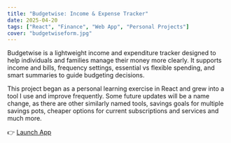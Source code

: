```yaml
---
title: "Budgetwise: Income & Expense Tracker"
date: 2025-04-20
tags: ["React", "Finance", "Web App", "Personal Projects"]
cover: "budgetwiseform.jpg"
---
```


Budgetwise is a lightweight income and expenditure tracker designed to help individuals and families manage their money more clearly. It supports income and bills, frequency settings, essential vs flexible spending, and smart summaries to guide budgeting decisions.

This project began as a personal learning exercise in React and grew into a tool I use and improve frequently. Some future updates will be a name change, as there are other similarly named tools, savings goals for multiple savings pots, cheaper options for current subscriptions and services and much more.

👉 [Launch App](https://budgetwiseform.netlify.app)
